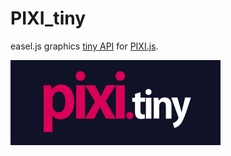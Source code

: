 # PIXI_tiny
easel.js graphics [tiny API](http://www.createjs.com/docs/easeljs/classes/Graphics.html) for [PIXI.js](http://www.pixijs.com/).

![PIXI_tiny logo](https://raw.githubusercontent.com//GreyRook/PIXI_tiny/master/examples/assets/pixi.tiny.logo.svg)
